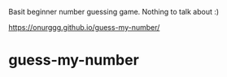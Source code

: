 Basit beginner number guessing game. 
Nothing to talk about :)

https://onurggg.github.io/guess-my-number/

# guess-my-number
